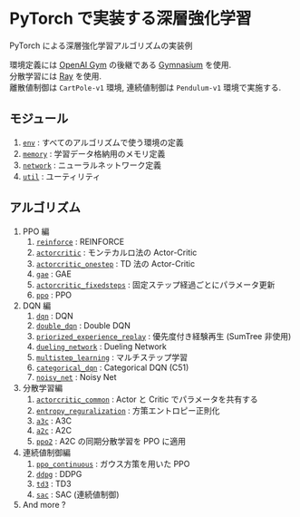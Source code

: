 # PyTorch で実装する深層強化学習
PyTorch による深層強化学習アルゴリズムの実装例

環境定義には [OpenAI Gym](https://www.gymlibrary.dev/) の後継である [Gymnasium](https://gymnasium.farama.org/) を使用.  
分散学習には [Ray](https://www.ray.io/) を使用.  
離散値制御は `CartPole-v1` 環境, 連続値制御は `Pendulum-v1` 環境で実施する.

## モジュール
1. [`env`](https://github.com/Fran-0816/deeprl_with_pytorch/blob/main/env.py) : すべてのアルゴリズムで使う環境の定義
2. [`memory`](https://github.com/Fran-0816/deeprl_with_pytorch/blob/main/memory.py) : 学習データ格納用のメモリ定義
3. [`network`](https://github.com/Fran-0816/deeprl_with_pytorch/blob/main/network.py) : ニューラルネットワーク定義
4. [`util`](https://github.com/Fran-0816/deeprl_with_pytorch/blob/main/util.py) : ユーティリティ

## アルゴリズム
1. PPO 編
   1. [`reinforce`](https://github.com/Fran-0816/deeprl_with_pytorch/blob/main/01.reinforce.py) : REINFORCE
   2. [`actorcritic`](https://github.com/Fran-0816/deeprl_with_pytorch/blob/main/02.actorcritic.py) : モンテカルロ法の Actor-Critic
   3. [`actorcritic_onestep`](https://github.com/Fran-0816/deeprl_with_pytorch/blob/main/03.actorcritic_onestep.py) : TD 法の Actor-Critic
   4. [`gae`](https://github.com/Fran-0816/deeprl_with_pytorch/blob/main/04.gae.py) : GAE
   5. [`actorcritic_fixedsteps`](https://github.com/Fran-0816/deeprl_with_pytorch/blob/main/05.actorcritic_fixedsteps.py) : 固定ステップ経過ごとにパラメータ更新
   6. [`ppo`](https://github.com/Fran-0816/deeprl_with_pytorch/blob/main/06.ppo.py) : PPO
2. DQN 編
   1. [`dqn`](https://github.com/Fran-0816/deeprl_with_pytorch/blob/main/07.dqn.py) : DQN
   2. [`double_dqn`](https://github.com/Fran-0816/deeprl_with_pytorch/blob/main/08.double_dqn.py) : Double DQN
   3. [`priorized_experience_replay`](https://github.com/Fran-0816/deeprl_with_pytorch/blob/main/09.priorized_experience_replay.py) : 優先度付き経験再生 (SumTree 非使用)
   4. [`dueling_network`](https://github.com/Fran-0816/deeprl_with_pytorch/blob/main/10.dueling_network.py) : Dueling Network
   5. [`multistep_learning`](https://github.com/Fran-0816/deeprl_with_pytorch/blob/main/11.multistep_learning.py) : マルチステップ学習
   6. [`categorical_dqn`](https://github.com/Fran-0816/deeprl_with_pytorch/blob/main/12.categorical_dqn.py) : Categorical DQN (C51)
   7. [`noisy_net`](https://github.com/Fran-0816/deeprl_with_pytorch/blob/main/13.noisy_net.py) : Noisy Net
3. 分散学習編
   1. [`actorcritic_common`](https://github.com/Fran-0816/deeprl_with_pytorch/blob/main/14.actorcritic_common.py) : Actor と Critic でパラメータを共有する
   2. [`entropy_reguralization`](https://github.com/Fran-0816/deeprl_with_pytorch/blob/main/15.entropy_reguralization.py) : 方策エントロピー正則化
   3. [`a3c`](https://github.com/Fran-0816/deeprl_with_pytorch/blob/main/16.a3c.py) : A3C
   4. [`a2c`](https://github.com/Fran-0816/deeprl_with_pytorch/blob/main/17.a2c.py) : A2C
   5. [`ppo2`](https://github.com/Fran-0816/deeprl_with_pytorch/blob/main/18.ppo2.py) : A2C の同期分散学習を PPO に適用
4. 連続値制御編
   1. [`ppo_continuous`](https://github.com/Fran-0816/deeprl_with_pytorch/blob/main/19.ppo_continuous.py) : ガウス方策を用いた PPO
   2. [`ddpg`](https://github.com/Fran-0816/deeprl_with_pytorch/blob/main/20.ddpg.py) : DDPG
   3. [`td3`](https://github.com/Fran-0816/deeprl_with_pytorch/blob/main/21.td3.py) : TD3
   4. [`sac`](https://github.com/Fran-0816/deeprl_with_pytorch/blob/main/22.sac.py) : SAC (連続値制御)
5. And more ?
